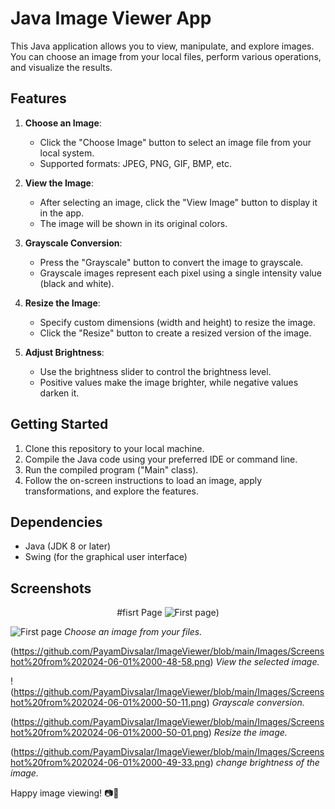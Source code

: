 # Java Image Viewer App

This Java application allows you to view, manipulate, and explore images. You can choose an image from your local files, perform various operations, and visualize the results.

## Features

1. **Choose an Image**:
   - Click the "Choose Image" button to select an image file from your local system.
   - Supported formats: JPEG, PNG, GIF, BMP, etc.

2. **View the Image**:
   - After selecting an image, click the "View Image" button to display it in the app.
   - The image will be shown in its original colors.

3. **Grayscale Conversion**:
   - Press the "Grayscale" button to convert the image to grayscale.
   - Grayscale images represent each pixel using a single intensity value (black and white).

4. **Resize the Image**:
   - Specify custom dimensions (width and height) to resize the image.
   - Click the "Resize" button to create a resized version of the image.

5. **Adjust Brightness**:
   - Use the brightness slider to control the brightness level.
   - Positive values make the image brighter, while negative values darken it.

## Getting Started

1. Clone this repository to your local machine.
2. Compile the Java code using your preferred IDE or command line.
3. Run the compiled program ("Main" class).
4. Follow the on-screen instructions to load an image, apply transformations, and explore the features.

## Dependencies

- Java (JDK 8 or later)
- Swing (for the graphical user interface)

## Screenshots

<div align ="center">

#fisrt Page
![First page](https://github.com/PayamDivsalar/ImageViewer/blob/main/Images/Screenshot%20from%202024-06-01%2000-48-21.png))
</div>

![First page](https://github.com/PayamDivsalar/ImageViewer/blob/main/Images/Screenshot%20from%202024-06-01%2000-48-37.png)
*Choose an image from your files.*

(https://github.com/PayamDivsalar/ImageViewer/blob/main/Images/Screenshot%20from%202024-06-01%2000-48-58.png)
*View the selected image.*

!(https://github.com/PayamDivsalar/ImageViewer/blob/main/Images/Screenshot%20from%202024-06-01%2000-50-11.png)
*Grayscale conversion.*

(https://github.com/PayamDivsalar/ImageViewer/blob/main/Images/Screenshot%20from%202024-06-01%2000-50-01.png)
*Resize the image.*

(https://github.com/PayamDivsalar/ImageViewer/blob/main/Images/Screenshot%20from%202024-06-01%2000-49-33.png)
*change brightness of the image.*



Happy image viewing! 📷🎨
